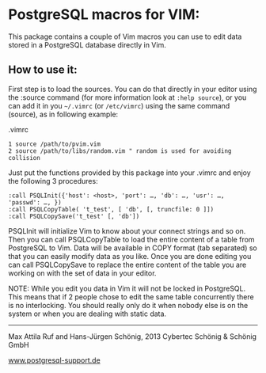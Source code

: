PostgreSQL macros for VIM:
==========================

This package contains a couple of Vim macros you can use to edit data stored in
a PostgreSQL database directly in Vim.


How to use it:
--------------

First step is to load the sources. You can do that directly in your editor using
the :source command (for more information look at `:help source`), or you can add
it in you `~/.vimrc` (or `/etc/vimrc`) using the same command (source), as in
following example:

.vimrc  

    1 source /path/to/pvim.vim  
    2 source /path/to/libs/random.vim " random is used for avoiding collision  

Just put the functions provided by this package into your .vimrc and enjoy the
following 3 procedures:

    :call PSQLInit({'host': <host>, 'port': …, 'db': …, 'usr': …, 'passwd': …, })
    :call PSQLCopyTable( 't_test', [ 'db', [, truncfile: 0 ]])
    :call PSQLCopySave('t_test' [, 'db'])

PSQLInit will initialize Vim to know about your connect strings and so on.
Then you can call PSQLCopyTable to load the entire content of a table from
PostgreSQL to Vim.
Data will be available in COPY format (tab separated) so that you can easily
modify data as you like.
Once you are done editing you can call PSQLCopySave to replace the entire
content of the table you are working on with the set of data in your editor.

NOTE: While you edit you data in Vim it will not be locked in PostgreSQL. This
means that if 2 people chose to edit the same table concurrently there is no
interlocking. You should really only do it when nobody else is on the system or
when you are dealing with static data.

-----------------------------------------------------------------------------
Max Attila Ruf and Hans-Jürgen Schönig, 2013
Cybertec Schönig & Schönig GmbH

www.postgresql-support.de
